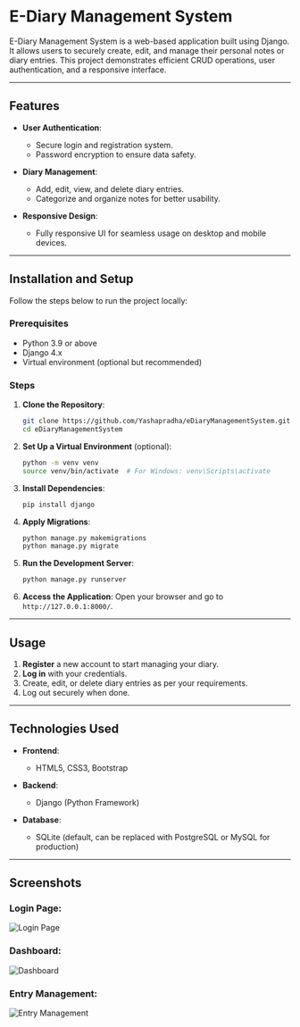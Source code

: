 # E-Diary Management System

E-Diary Management System is a web-based application built using Django. It allows users to securely create, edit, and manage their personal notes or diary entries. This project demonstrates efficient CRUD operations, user authentication, and a responsive interface.

---

## Features

- **User Authentication**: 
  - Secure login and registration system.
  - Password encryption to ensure data safety.

- **Diary Management**: 
  - Add, edit, view, and delete diary entries.
  - Categorize and organize notes for better usability.

- **Responsive Design**:
  - Fully responsive UI for seamless usage on desktop and mobile devices.

---

## Installation and Setup

Follow the steps below to run the project locally:

### Prerequisites

- Python 3.9 or above
- Django 4.x
- Virtual environment (optional but recommended)

### Steps

1. **Clone the Repository**:
   ```bash
   git clone https://github.com/Yashapradha/eDiaryManagementSystem.git
   cd eDiaryManagementSystem
   ```

2. **Set Up a Virtual Environment** (optional):
   ```bash
   python -m venv venv
   source venv/bin/activate  # For Windows: venv\Scripts\activate
   ```

3. **Install Dependencies**:
   ```bash
   pip install django
   ```

4. **Apply Migrations**:
   ```bash
   python manage.py makemigrations
   python manage.py migrate
   ```

5. **Run the Development Server**:
   ```bash
   python manage.py runserver
   ```

6. **Access the Application**:
   Open your browser and go to `http://127.0.0.1:8000/`.

---

## Usage

1. **Register** a new account to start managing your diary.
2. **Log in** with your credentials.
3. Create, edit, or delete diary entries as per your requirements.
4. Log out securely when done.

---

## Technologies Used

- **Frontend**:
  - HTML5, CSS3, Bootstrap

- **Backend**:
  - Django (Python Framework)

- **Database**:
  - SQLite (default, can be replaced with PostgreSQL or MySQL for production)

---

## Screenshots

### Login Page:
![Login Page](screenshots/login_page.png)

### Dashboard:
![Dashboard](Output/dashboard.png)

### Entry Management:
![Entry Management](screenshots/entry_management.png)

